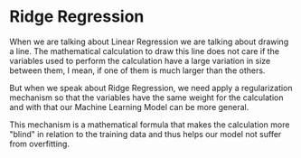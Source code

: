 # Ridge Regression

When we are talking about Linear Regression we are talking about drawing a line. The mathematical calculation to draw this line does not care if the variables used to perform the calculation have a large variation in size between them, I mean, if one of them is much larger than the others.

But when we speak about Ridge Regression, we need apply a regularization mechanism so that the variables have the same weight for the calculation and with that our Machine Learning Model can be more general.

This mechanism is a mathematical formula that makes the calculation more "blind" in relation to the training data and thus helps our model not suffer from overfitting.